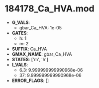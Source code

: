 # 184178_Ca_HVA.mod

- **G_VALS**:
  - gbar_Ca_HVA: 1e-05
- **GATES**:
  - h: 1
  - m: 2
- **SUFFIX**: Ca_HVA
- **GMAX_NAME**: gbar_Ca_HVA
- **STATES**: ['m', 'h']
- **I_VALS**:
  - 6.3: 9.999999999990968e-06
  - 37: 9.999999999990968e-06
- **ERROR_FLAGS**: []
